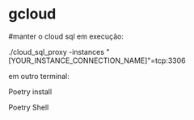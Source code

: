 # gcloud

#manter o cloud sql em execução:

./cloud_sql_proxy -instances "[YOUR_INSTANCE_CONNECTION_NAME]"=tcp:3306



em outro terminal:

Poetry install

Poetry Shell

